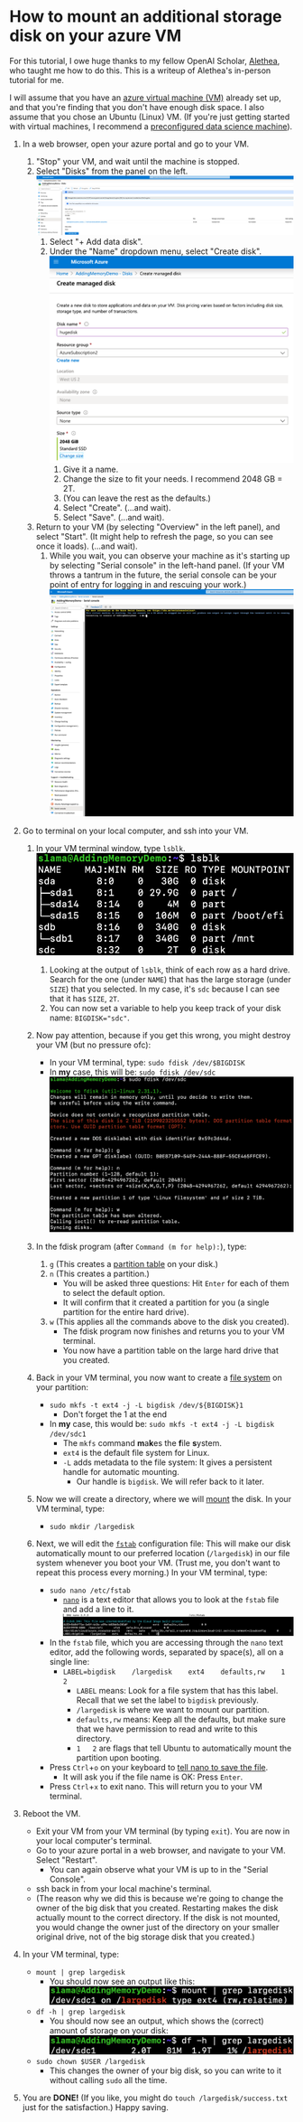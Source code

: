 # How to mount an additional storage disk on your azure VM

For this tutorial, I owe huge thanks to my fellow OpenAI Scholar, [Alethea](https://aletheap.github.io/), who taught me how to do this. This is a writeup of Alethea's in-person tutorial for me.

I will assume that you have an [azure virtual machine (VM)](https://azure.microsoft.com/en-us/services/virtual-machines/) already set up, and that you're finding that you don't have enough disk space. I also assume that you chose an Ubuntu (Linux) VM.
(If you're just getting started with virtual machines, I recommend a [preconfigured data science machine](https://azure.microsoft.com/en-us/services/virtual-machines/data-science-virtual-machines/)).

1. In a web browser, open your azure portal and go to your VM.
    1. "Stop" your VM, and wait until the machine is stopped.
    1. Select "Disks" from the panel on the left.
        ![](/images/mounting/s1-select-disks.png "Fig 1")
        1. Select "+ Add data disk".
        1. Under the "Name" dropdown menu, select "Create disk".
            ![](/images/mounting/s2-create-disk.png "Fig 2")
            1. Give it a name.
            1. Change the size to fit your needs. I recommend 2048 GB = 2T.
            1. (You can leave the rest as the defaults.)
            1. Select "Create". (...and wait).
            1. Select "Save". (...and wait).
    1. Return to your VM (by selecting "Overview" in the left panel), and select "Start".  (It might help to refresh the page, so you can see once it loads). (...and wait).
        1. While you wait, you can observe your machine as it's starting up by selecting "Serial console" in the left-hand panel. (If your VM throws a tantrum in the future, the serial console can be your point of entry for logging in and rescuing your work.)
        ![](/images/mounting/s3-serial-console.png "Fig 3")


2. Go to terminal on your local computer, and ssh into your VM.
    1. In your VM terminal window, type `lsblk`.
        ![](/images/mounting/s4-lsblk.png "Fig 4")
        1. Looking at the output of `lsblk`, think of each row as a hard drive. Search for the one (under `NAME`) that has the large storage (under `SIZE`) that you selected. In my case, it's `sdc` because I can see that it has `SIZE`, `2T`.
        1. You can now set a variable to help you keep track of your disk name: `BIGDISK="sdc"`.
    1. Now pay attention, because if you get this wrong, you might destroy your VM (but no pressure ofc):
        - In your VM terminal, type: `sudo fdisk /dev/$BIGDISK`
        - In **my** case, this will be: `sudo fdisk /dev/sdc`
        ![](/images/mounting/s5-fdisk.png "Fig 5")
    1. In the fdisk program (after `Command (m for help):`), type:
        1. `g` (This creates a [partition table](https://en.wikipedia.org/wiki/Partition_table) on your disk.)
        1. `n` (This creates a partition.)
            - You will be asked three questions: Hit `Enter` for each of them to select the default option.
            - It will confirm that it created a partition for you (a single partition for the entire hard drive).
        1. `w` (This applies all the commands above to the disk you created).
            - The fdisk program now finishes and returns you to your VM terminal.
            - You now have a partition table on the large hard drive that you created.   

    1. Back in your VM terminal, you now want to create a [file system](https://en.wikipedia.org/wiki/File_system) on your partition:
        - `sudo mkfs -t ext4 -j -L bigdisk /dev/${BIGDISK}1`
            - Don't forget the 1 at the end
        - In **my** case, this would be: `sudo mkfs -t ext4 -j -L bigdisk /dev/sdc1`
            - The `mkfs` command **m**a**k**es the **f**ile **s**ystem.
            - `ext4` is the default file system for Linux.
            - `-L` adds metadata to the file system: It gives a persistent handle for automatic mounting.
                - Our handle is `bigdisk`. We will refer back to it later.
    1. Now we will create a directory, where we will [mount](https://en.wikipedia.org/wiki/Mount_(computing)) the disk. In your VM terminal, type:
        - `sudo mkdir /largedisk`
    1. Next, we will edit the [`fstab`](https://help.ubuntu.com/community/Fstab) configuration file: This will make our disk automatically mount to our preferred location (`/largedisk`) in our file system whenever you boot your VM. (Trust me, you don't want to repeat this process every morning.) In your VM terminal, type:
        - `sudo nano /etc/fstab`
            - [`nano`](https://en.wikipedia.org/wiki/GNU_nano) is a text editor that allows you to look at the `fstab` file and add a line to it.
        ![](/images/mounting/s6-edit-fstab.png "Fig 6")
        - In the `fstab` file, which you are accessing through the `nano` text editor, add the following words, separated by space(s), all on a single line:
            - `LABEL=bigdisk    /largedisk    ext4    defaults,rw    1    2`
                - `LABEL` means: Look for a file system that has this label. Recall that we set the label to `bigdisk` previously.
                - `/largedisk` is where we want to mount our partition.
                - `defaults,rw` means: Keep all the defaults, but make sure that we have permission to read and write to this directory.
                - `1   2` are flags that tell Ubuntu to automatically mount the partition upon booting.
        - Press `Ctrl`+`o` on your keyboard to [tell nano to save the file](https://wiki.gentoo.org/wiki/Nano/Basics_Guide#Saving_and_exiting).
            - It will ask you if the file name is OK: Press `Enter`.
        - Press `Ctrl`+`x` to exit nano. This will return you to your VM terminal.

1. Reboot the VM.
    - Exit your VM from your VM terminal (by typing `exit`). You are now in your local computer's terminal.
    - Go to your azure portal in a web browser, and navigate to your VM. Select "Restart".
        - You can again observe what your VM is up to in the "Serial Console".
    - ssh back in from your local machine's terminal.
    - (The reason why we did this is because we're going to change the owner of the big disk that you created. Restarting makes the disk actually mount to the correct directory. If the disk is not mounted, you would change the owner just of the directory on your smaller original drive, not of the big storage disk that you created.)

1. In your VM terminal, type:
    - `mount | grep largedisk`
        - You should now see an output like this:
        ![](/images/mounting/s7-mount-grep.png "Fig 7")
    - `df -h | grep largedisk`
        - You should now see an output, which shows the (correct) amount of storage on your disk:
        ![](/images/mounting/s8-df-h-grep.png "Fig 8")
    - `sudo chown $USER /largedisk`
        - This changes the owner of your big disk, so you can write to it without calling `sudo` all the time.
1. You are **DONE!** (If you like, you might do `touch /largedisk/success.txt` just for the satisfaction.) Happy saving.
